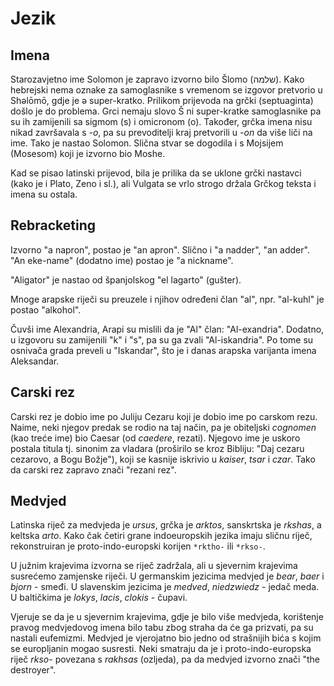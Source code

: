 # Jezik

## Imena

Starozavjetno ime Solomon je zapravo izvorno bilo Šlomo (שלמה). Kako hebrejski nema oznake za samoglasnike s vremenom se izgovor pretvorio u Shəlōmō, gdje je ə super-kratko. Prilikom prijevoda na grčki (septuaginta) došlo je do problema. Grci nemaju slovo Š ni super-kratke samoglasnike pa su ih zamijenili sa sigmom (s) i omicronom (o). Također, grčka imena nisu nikad završavala s *-o*, pa su prevoditelji kraj pretvorili u *-on* da više liči na ime. Tako je nastao Solomon. Slična stvar se dogodila i s Mojsijem (Mosesom) koji je izvorno bio Moshe.

Kad se pisao latinski prijevod, bila je prilika da se uklone grčki nastavci (kako je i Plato, Zeno i sl.), ali Vulgata se vrlo strogo držala Grčkog teksta i imena su ostala.

## Rebracketing

Izvorno "a napron", postao je "an apron". Slično i "a nadder", "an adder".
"An eke-name" (dodatno ime) postao je "a nickname".

"Aligator" je nastao od španjolskog "el lagarto" (gušter).

Mnoge arapske riječi su preuzele i njihov određeni član "al", npr. "al-kuhl" je postao "alkohol".

Čuvši ime Alexandria, Arapi su mislili da je "Al" član: "Al-exandria". Dodatno, u izgovoru su zamijenili "k" i "s", pa su ga zvali "Al-iskandria". Po tome su osnivača grada preveli u "Iskandar", što je i danas arapska varijanta imena Aleksandar.

## Carski rez

Carski rez je dobio ime po Juliju Cezaru koji je dobio ime po carskom rezu. Naime, neki njegov predak se rodio na taj način, pa je obiteljski *cognomen* (kao treće ime) bio Caesar (od *caedere*, rezati). Njegovo ime je uskoro postala titula tj. sinonim za vladara (proširilo se kroz Bibliju: "Daj cezaru cezarovo, a Bogu Božje"), koji se kasnije iskrivio u *kaiser*, *tsar* i *czar*. Tako da carski rez zapravo znači "rezani rez".

## Medvjed

Latinska riječ za medvjeda je *ursus*, grčka je *arktos*, sanskrtska je *rkshas*, a keltska *arto*. Kako čak četiri grane indoeuropskih jezika imaju sličnu riječ, rekonstruiran je proto-indo-europski korijen `*rktho-` ili `*rkso-`.

U južnim krajevima izvorna se riječ zadržala, ali u sjevernim krajevima susrećemo zamjenske riječi. U germanskim jezicima medvjed je *bear*, *baer* i *bjorn* - smeđi. U slavenskim jezicima je *medved*, *niedzwiedz* - jedač meda. U baltičkima je *lokys*, *lacis*, *clokis* - čupavi.

Vjeruje se da je u sjevernim krajevima, gdje je bilo više medvjeda, korištenje pravog medvjedovog imena bilo tabu zbog straha da će ga prizvati, pa su nastali eufemizmi. Medvjed je vjerojatno bio jedno od strašnijih bića s kojim se europljanin mogao susresti. Neki smatraju da je i proto-indo-europska riječ *rkso-* povezana s *rakhsas* (ozljeda), pa da medvjed izvorno znači "the destroyer".
